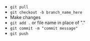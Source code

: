 * `git pull`
* `git checkout -b branch_name_here`
* Make changes
* `git add .`  or file name in place of "."
* `git commit -m "commit message"`
* `git push`
